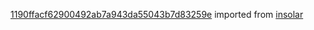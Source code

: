 [1190ffacf62900492ab7a943da55043b7d83259e](https://github.com/insolar/insolar/commit/1190ffacf62900492ab7a943da55043b7d83259e) imported from [insolar](https://github.com/insolar/insolar)
